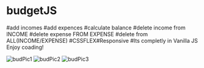 # budgetJS
#add incomes
#add expences
#calculate balance
#delete income from INCOME
#delete expense FROM EXPENSE
#delete from ALL(INCOME/EXPENSE)
#CSSFLEX#Responsive
#Its completly in Vanilla JS Enjoy coading!


![budPic1](https://user-images.githubusercontent.com/29287817/220342733-1e93e4a5-1e0b-4cc1-ab37-079d9f0d046e.JPG)
![budPic2](https://user-images.githubusercontent.com/29287817/220342743-a1f92c39-83a0-4328-9e98-b6574c9cc0a0.JPG)
![budPic3](https://user-images.githubusercontent.com/29287817/220344297-ff8e5815-016a-413e-b23a-4f5729a2dc6f.JPG)
